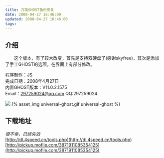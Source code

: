 ```yaml
---
title: 万能GHOST备份恢复
date: 2008-04-27 16:46:00
updated: 2008-04-27 16:46:00
tags:
---
```

## 介绍

　　这个版本，有了较大改变，首先是支持双硬盘了(感谢skyfree)，其次是添加了手工GHOST的选项。在界面上有部分修改。

<!-- more -->

程序制作：JS   
完成日期：2008年4月27日  
内置GHOST版本：V11.0.2.1575   
Email：297259024@qq.com
QQ:297259024

![](/2008-04-27-universal-ghost/universal-ghost.gif)
{% asset_img universal-ghost.gif universal-ghost %}


## 下载地址

*很不幸，已经失效*  
[http://dl.4speed.cn/tools.php](http://dl.4speed.cn/tools.php)
[http://pickup.mofile.com/3871911085354125](http://pickup.mofile.com/3871911085354125)